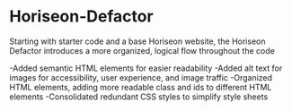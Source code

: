 # Horiseon-Defactor

Starting with starter code and a base Horiseon website, the Horiseon Defactor introduces a more organized, logical flow throughout the code

-Added semantic HTML elements for easier readability
-Added alt text for images for accessibility, user experience, and image traffic
-Organized HTML elements, adding more readable class and ids to different HTML elements
-Consolidated redundant CSS styles to simplify style sheets
